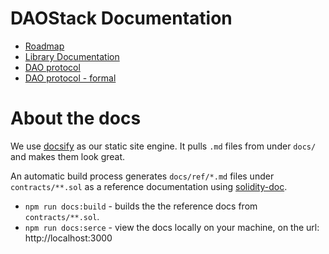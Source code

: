# DAOStack Documentation

* [Roadmap](roadmap.md)
* [Library Documentation](library/README.md)
* [DAO protocol](DAO-protocol.md)
* [DAO protocol - formal](https://github.com/daostack/daostack/blob/master/docs/dao.pdf)

# About the docs

We use [docsify](https://docsify.js.org) as our static site engine. It pulls `.md` files from under `docs/` and makes them look great.

An automatic build process generates `docs/ref/*.md` files under `contracts/**.sol` as a reference documentation using [solidity-doc](https://github.com/vitiko/solidity-doc).

- `npm run docs:build` - builds the the reference docs from `contracts/**.sol`.
- `npm run docs:serce` - view the docs locally on your machine, on the url: http://localhost:3000